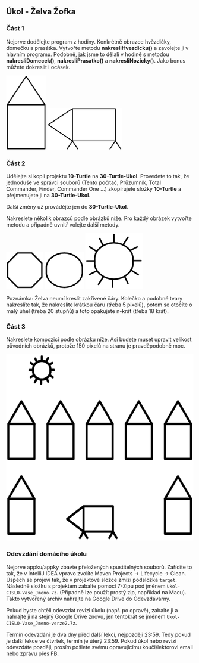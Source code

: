Úkol - Želva Žofka
------------------

### Část 1

Nejprve dodělejte program z hodiny. Konkrétně obrazce hvězdičky, domečku a prasátka. Vytvořte metodu
**nakresliHvezdicku()** a zavolejte ji v hlavním programu.
Podobně, jak jsme to dělali v hodině s metodou
**nakresliDomecek()**, **nakresliPrasatko()** a **nakresliNozicky()**.
Jako bonus můžete dokreslit i ocásek.

<img src="ukol02-domecek.svg" height="200" />

<img src="ukol02-prasatko.svg" width="200" />


### Část 2

Udělejte si kopii projektu **10-Turtle** na **30-Turtle-Ukol**.
Provedete to tak, že jednoduše ve správci souborů
(Tento počítač, Průzumník, Total Commander, Finder, Commander One ...)
zkopírujete složky **10-Turtle** a přejmenujete ji na **30-Turtle-Ukol**.

Další změny už provádějte jen do **30-Turtle-Ukol**.

Nakreslete několik obrazců podle obrázků níže.
Pro každý obrázek vytvořte metodu a případně uvnitř volejte další
metody.

<img src="ukol02-osmiuhelnik.svg" width="100" />

<img src="ukol02-kolecko.svg" height="100" />

<img src="ukol02-slunicko.svg" height="150" />

Poznámka: Želva neumí kreslit zakřivené čáry.
Kolečko a podobné tvary nakreslíte tak,
že nakreslíte krátkou čáru (třeba 5 pixelů),
potom se otočíte o malý úhel (třeba 20 stupňů)
a toto opakujete n-krát (třeba 18 krát).


### Část 3

Nakreslete kompozici podle obrázku níže.
Asi budete muset upravit velikost původních obrázků,
protože 150 pixelů na stranu je pravděpodobně moc.

<img src="ukol02-vesnice.svg" height="500" />


### Odevzdání domácího úkolu

Nejprve appku/appky zbavte přeložených spustitelných souborů.
Zařídíte to tak, že v IntelliJ IDEA vpravo zvolíte
Maven Projects -> Lifecycle -> Clean.
Úspěch se projeví tak, že v projektové složce zmizí
podsložka `target`.
Následně složku s projektem
zabalte pomocí 7-Zipu pod jménem `Ukol-CISLO-Vase_Jmeno.7z`.
(Případně lze použít prostý zip, například na Macu).
Takto vytvořený archív nahrajte na Google Drive do Odevzdávárny.

Pokud byste chtěli odevzdat revizi úkolu (např. po opravě),
zabalte ji a nahrajte ji na stejný Google Drive znovu,
jen tentokrát se jménem `Ukol-CISLO-Vase_Jmeno-verze2.7z`.

Termín odevzdání je dva dny před další lekcí, nejpozději 23:59.
Tedy pokud je další lekce ve čtvrtek, termín je úterý 23:59.
Pokud úkol nebo revizi odevzdáte později,
prosím pošlete svému opravujícímu kouči/lektorovi email nebo zprávu přes FB.
